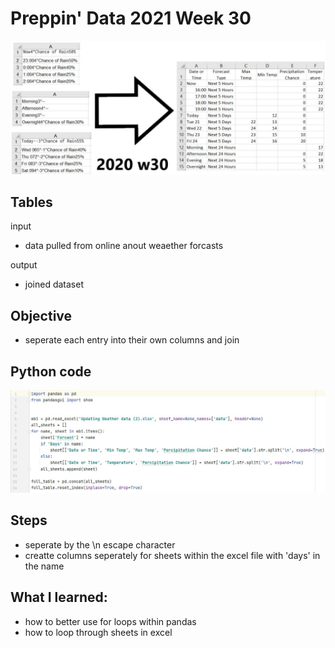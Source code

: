 # Preppin' Data 2021 Week 30
<img src='2020 w30.jpg?raw=true' alt="Python code for bonus charts">

## Tables
input
* data pulled from online anout weaether forcasts

output
* joined dataset 

## Objective
* seperate each entry into their own columns and join

## Python code
<a href="solution.py">
<img src='code snippit.jpg?raw=true' alt="Python code">
</a>

##  Steps
* seperate by the \n escape character
* creatte columns seperately for sheets within the excel file with 'days' in the name

## What I learned:
* how to better use for loops within pandas
* how to loop through sheets in excel 
